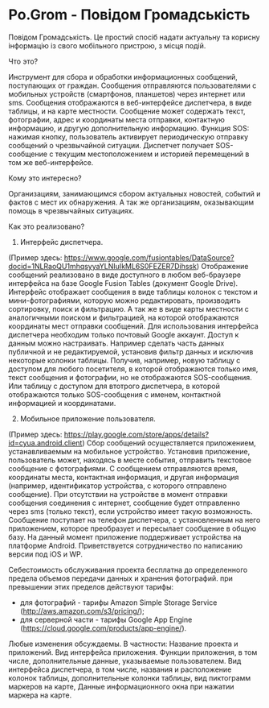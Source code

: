Po.Grom - Повідом Громадськість
=======

Повідом Громадськість. Це простий спосіб надати актуальну та корисну інформацію із свого мобільного пристрою, з місця подій.


Что это?

Инструмент для сбора и обработки информационных сообщений, поступающих от граждан. 
Сообщения отправляются пользователями с мобильных устройств (смартфонов, планшетов) через интернет или sms.
Сообщения отображаются в веб-интерфейсе диспетчера, в виде таблицы, и на карте местности.
Сообщение может содержать текст, фотографии, адрес и координаты места отправки, контактную информацию, и другую дополнительную информацию. 
Функция SOS: нажимая кнопку, пользователь активирует периодическую отправку сообщений о чрезвычайной ситуации. Диспетчет получает SOS-сообщение с текущим местоположением и историей перемещений в том же веб-интерфейсе.

Кому это интересно?

Организациям, занимающимся сбором актуальных новостей, событий и фактов с мест их обнаружения. А так же организациям, оказывающим помощь в чрезвычайных ситуациях.

Как это реализовано?

1. Интерфейс диспетчера.

(Пример здесь: https://www.google.com/fusiontables/DataSource?docid=1NLRaoQU1mhqsyyaYLNIuIkML6S0FEZER7Dihssk)
Отображение сообщений реализовано в виде доступного в любом веб-браузере интерфейса на базе Google Fusion Tables (документ Google Drive). 
Интерфейс отображает сообщения в виде таблицы колонок с текстом и мини-фотографиями, которую можно редактировать, производить сортировку, поиск и фильтрацию. А так же в виде карты местности с аналогичными поиском и фильтрацией, на которой отображаются координаты мест отправки сообщений.
Для использования интерфейса диспетчера необходим только почтовый Google аккаунт.
Доступ к данным можно настраивать. Например сделать часть данных публичной и не редактируемой, установив фильтр данных и исключив некоторые колонки таблицы. Получив, например, новую таблицу с доступом для любого посетителя, в которой отображаются только имя, текст сообщения и фотографии, но не отображаются SOS-сообщения. Или таблицу с доступом для втотрого диспетчера, в которой отображаются только SOS-сообщения с именем, контактной информацией и координатами.

2. Мобильное приложение пользователя.

(Пример здесь: https://play.google.com/store/apps/details?id=cyua.android.client)
Сбор сообщений осуществляется приложением, устанавливаемым на мобильное устройство. Установив приложение, пользователь может, находясь в месте события, отправить текстовое сообщение с фотографиями. С сообщением отправляются время, координаты места, контактная информация, и другая информация (например, идентификатор устройства, с которого отправлено сообщение). 
При отсутствии на устройстве в момент отправки сообщения соединения с интернет, сообщение будет отправленно через sms (только текст), если устройство имеет такую возможность. Сообщение поступает на телефон диспетчера, с установленным на него приложением, которое преобразует и пересылает сообщение в общую базу.
На данный момент приложение поддерживает устройства на платформе Android. Приветствуется сотрудничество по написанию версии под iOS и WP.

Себестоимость обслуживания проекта бесплатна до определенного предела объемов передачи данных и хранения фотографий. при превышении этих пределов действуют тарифы:
- для фотографий - тарифы Amazon Simple Storage Service (http://aws.amazon.com/s3/pricing/);
- для серверной части - тарифы Google App Engine (https://cloud.google.com/products/app-engine/).

Любые изменения обсуждаемы. В частности: Название проекта и приложений. Вид интерфейса приложения. Функции приложения, в том числе, дополнительные данные, указываемые пользователем. Вид интерфейса диспетчера, в том числе, названия и расположение колонок таблицы, дополнительные колонки таблицы, вид пиктограмм маркеров на карте, Данные информационного окна при нажатии маркера на карте.
